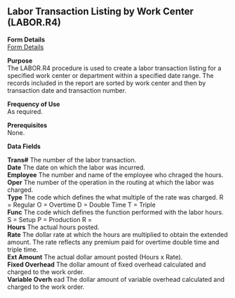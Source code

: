 ##  Labor Transaction Listing by Work Center (LABOR.R4)

<PageHeader />

**Form Details**  
[ Form Details ](LABOR-R4-1/README.md)   

**Purpose**  
The LABOR.R4 procedure is used to create a labor transaction listing for a
specified work center or department within a specified date range. The records
included in the report are sorted by work center and then by transaction date
and transaction number.

**Frequency of Use**  
As required.

**Prerequisites**  
None.

**Data Fields**

**Trans#** The number of the labor transaction.  
**Date** The date on which the labor was incurred.  
**Employee** The number and name of the employee who chraged the hours.  
**Oper** The number of the operation in the routing at which the labor was
charged.  
**Type** The code which defines the what multiple of the rate was charged. R =
Regular O = Overtime D = Double Time T = Triple  
**Func** The code which defines the function performed with the labor hours. S
= Setup P = Production R =  
**Hours** The actual hours posted.  
**Rate** The dollar rate at which the hours are multiplied to obtain the
extended amount. The rate reflects any premium paid for overtime double time
and triple time.  
**Ext Amount** The actual dollar amount posted (Hours x Rate).  
**Fixed Overhead** The dollar amount of fixed overhead calculated and charged
to the work order.  
**Variable Overh** ead The dollar amount of variable overhead calculated and
charged to the work order.  
  
<badge text= "Version 8.10.57" vertical="middle" />

<PageFooter />